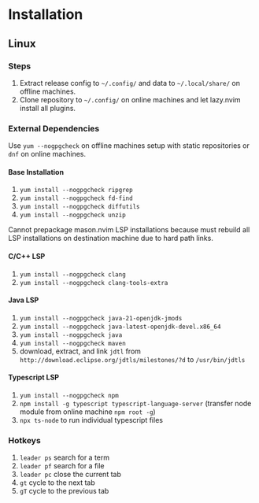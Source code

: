 # Installation

## Linux

### Steps

1. Extract release config to `~/.config/` and data to `~/.local/share/` on offline machines.
2. Clone repository to `~/.config/` on online machines and let lazy.nvim install all plugins.

### External Dependencies

Use `yum --nogpgcheck` on offline machines setup with static repositories or `dnf` on online machines.

#### Base Installation
1. `yum install --nogpgcheck ripgrep`
2. `yum install --nogpgcheck fd-find`
3. `yum install --nogpgcheck diffutils`
4. `yum install --nogpgcheck unzip`

Cannot prepackage mason.nvim LSP installations because must rebuild all LSP installations on destination machine due to hard path links.

#### C/C++ LSP
1. `yum install --nogpgcheck clang`
2. `yum install --nogpgcheck clang-tools-extra`

#### Java LSP
1. `yum install --nogpgcheck java-21-openjdk-jmods`
2. `yum install --nogpgcheck java-latest-openjdk-devel.x86_64`
3. `yum install --nogpgcheck java`
4. `yum install --nogpgcheck maven`
5. download, extract, and link `jdtl` from `http://download.eclipse.org/jdtls/milestones/?d` to `/usr/bin/jdtls`

#### Typescript LSP
1. `yum install --nogpgcheck npm`
2. `npm install -g typescript typescript-language-server` (transfer node module from online machine `npm root -g`)
3. `npx ts-node` to run individual typescript files

### Hotkeys
1. `leader ps` search for a term
2. `leader pf` search for a file
3. `leader pc` close the current tab
4. `gt`        cycle to the next tab
5. `gT`        cycle to the previous tab

